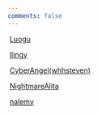 ```yaml
---
comments: false
---
```




​    [Luogu](https://www.luogu.com.cn)

​    [llingy](https://llingy.top)

​    [CyberAngel(whhsteven)](https://cyberangel-6gfv3c4g543a05f3-1255714490.ap-shanghai.app.tcloudbase.com/)

​    [NightmareAlita](https://www.nightmarealita.top)

​    [nalemy](https://nalemy.top)

